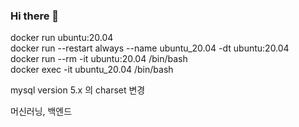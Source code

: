 ### Hi there 👋

docker run ubuntu:20.04 \
docker run --restart always --name ubuntu_20.04 -dt ubuntu:20.04 \
docker run --rm -it ubuntu:20.04 /bin/bash \
docker exec -it ubuntu_20.04 /bin/bash

mysql version 5.x 의 charset 변경

머신러닝, 백엔드

<!--
**nebulayoon/nebulayoon** is a ✨ _special_ ✨ repository because its `README.md` (this file) appears on your GitHub profile.

Here are some ideas to get you started:

- 🔭 I’m currently working on ...
- 🌱 I’m currently learning ...
- 👯 I’m looking to collaborate on ...
- 🤔 I’m looking for help with ...
- 💬 Ask me about ...
- 📫 How to reach me: ...
- 😄 Pronouns: ...
- ⚡ Fun fact: ...
-->

